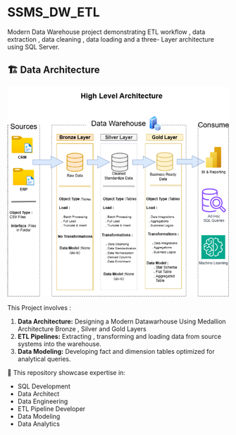 # SSMS_DW_ETL
Modern Data Warehouse project demonstrating ETL workflow , data extraction , data cleaning , data loading and a three- Layer architecture using SQL Server.

## 🏗️ Data Architecture

<p align="center">
  <img src="https://github.com/ompatil05/SSMS_DW_ETL/blob/main/docs/High_Level_Architecture.drawio.png?raw=true" 
       alt="Data Architecture" 
       style="max-width: 100%; height: auto;"/>
</p>

This Project involves :

1) **Data Architecture:** Designing a Modern Datawarhouse Using Medallion Architecture Bronze , Silver and Gold Layers
2) **ETL Pipelines:** Extracting , transforming and loading data from source systems into the  warehouse.
3) **Data Modeling:** Developing fact and dimension tables optimized for analytical queries.

🚀 This repository showcase expertise in:
- SQL Development
- Data Architect
- Data Engineering
- ETL Pipeline Developer
- Data Modeling
- Data Analytics
